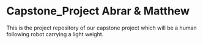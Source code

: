 # Capstone_Project Abrar & Matthew
This is the project repository of our capstone project which will be a human following robot carrying a light weight.
